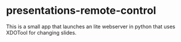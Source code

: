 # presentations-remote-control
This is a small app that launches an lite webserver in python that uses XDOTool for changing slides.

